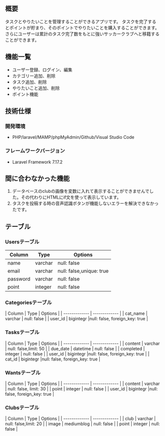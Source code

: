 ## 概要
  タスクとやりたいことを管理することができるアプリです。
  タスクを完了するとポイントが貯まり、そのポイントでやりたいことを購入することができます。
  さらにユーザーは累計のタスク完了数をもとに強いサッカークラブへと移籍することができます。
 
## 機能一覧
 
- ユーザー登録、ログイン、編集
- カテゴリー追加、削除
- タスク追加、削除
- やりたいこと追加、削除
- ポイント機能
 
## 技術仕様
### 開発環境
 - PHP/laravel/MAMP/phpMyAdmin/Github/Visual Studio Code
### フレームワークバージョン
 - Laravel Framework 7.17.2

## 間に合わなかった機能
 
1. データベースのclubの画像を変数に入れて表示することができませんでした。その代わりにHTMLにif文を使って表示しています。
2. タスクを投稿する時の音声認識ボタンが機能しないエラーを解決できなかったです。
 
## テーブル
### Usersテーブル

|Column|Type|Options|
|------|----|-------|
|name| varchar|null: false|
|email|varchar|null: false,unique: true|
|password|varchar|null: false|
|point|integer|null: false|


### Categoriesテーブル
| Column | Type | Options |
| ------------- | ------------- |
| cat_name | varchar | null: false |
| user_id | bigintegr |null: false, foreign_key: true |


### Tasksテーブル
| Column | Type | Options |
| ------------- | ------------- |
| content | varchar | null: false,limit: 50 |
| due_date | datetime | null: false |
| completed | integer | null: false |
| user_id | bigintegr |null: false, foreign_key: true |
| cat_id | bigintegr |null: false, foreign_key: true |


### Wantsテーブル
| Column | Type | Options |
| ------------- | ------------- |
| content | varchar | null: false, limit: 30 |
| point | integer | null: false |
| user_id | bigintegr |null: false, foreign_key: true |

### Clubsテーブル
| Column | Type | Options |
| ------------- | ------------- |
| club | varchar | null: false,limit: 20 |
| image | mediumblog | null: false |
| point | integer | null: false |



